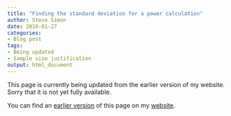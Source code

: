 ```yaml
---
title: "Finding the standard deviation for a power calculation"
author: Steve Simon
date: 2010-01-27
categories:
- Blog post
tags:
- Being updated
- Sample size justification
output: html_document
---
```


This page is currently being updated from the earlier version of my website. Sorry that it is not yet fully available.

<!---More--->

You can find an [earlier version][sim1] of this page on my [website][sim2].

[sim1]: http://www.pmean.com/09/PowerExample.html
[sim2]: http://www.pmean.com
